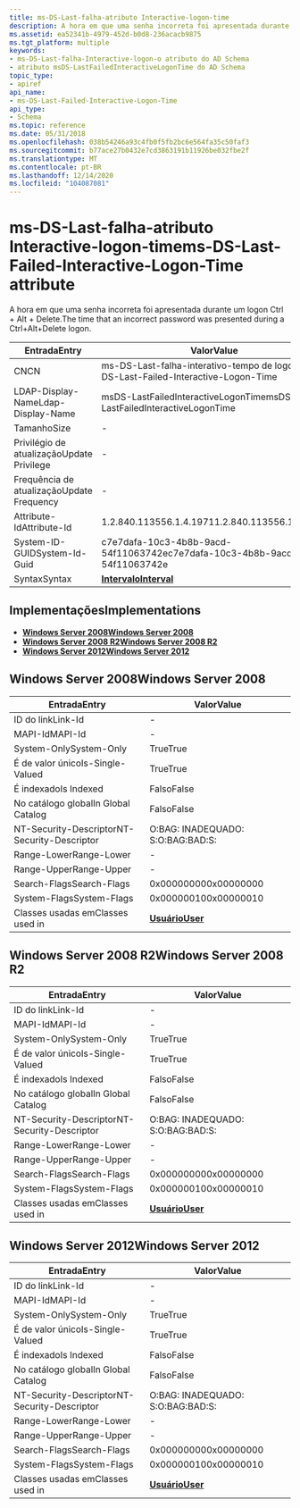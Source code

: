 ```yaml
---
title: ms-DS-Last-falha-atributo Interactive-logon-time
description: A hora em que uma senha incorreta foi apresentada durante um logon Ctrl + Alt + Delete.
ms.assetid: ea52341b-4979-452d-b0d8-236acacb9875
ms.tgt_platform: multiple
keywords:
- ms-DS-Last-falha-Interactive-logon-o atributo do AD Schema
- atributo msDS-LastFailedInteractiveLogonTime do AD Schema
topic_type:
- apiref
api_name:
- ms-DS-Last-Failed-Interactive-Logon-Time
api_type:
- Schema
ms.topic: reference
ms.date: 05/31/2018
ms.openlocfilehash: 038b54246a93c4fb0f5fb2bc6e564fa35c50faf3
ms.sourcegitcommit: b77ace27b0432e7cd3863191b11926be032fbe2f
ms.translationtype: MT
ms.contentlocale: pt-BR
ms.lasthandoff: 12/14/2020
ms.locfileid: "104087081"
---
```

# <a name="ms-ds-last-failed-interactive-logon-time-attribute"></a><span data-ttu-id="6bc07-105">ms-DS-Last-falha-atributo Interactive-logon-time</span><span class="sxs-lookup"><span data-stu-id="6bc07-105">ms-DS-Last-Failed-Interactive-Logon-Time attribute</span></span>

<span data-ttu-id="6bc07-106">A hora em que uma senha incorreta foi apresentada durante um logon Ctrl + Alt + Delete.</span><span class="sxs-lookup"><span data-stu-id="6bc07-106">The time that an incorrect password was presented during a Ctrl+Alt+Delete logon.</span></span>



| <span data-ttu-id="6bc07-107">Entrada</span><span class="sxs-lookup"><span data-stu-id="6bc07-107">Entry</span></span> | <span data-ttu-id="6bc07-108">Valor</span><span class="sxs-lookup"><span data-stu-id="6bc07-108">Value</span></span> |
|-------------------|------------------------------------------|
| <span data-ttu-id="6bc07-109">CN</span><span class="sxs-lookup"><span data-stu-id="6bc07-109">CN</span></span>                | <span data-ttu-id="6bc07-110">ms-DS-Last-falha-interativo-tempo de logon</span><span class="sxs-lookup"><span data-stu-id="6bc07-110">ms-DS-Last-Failed-Interactive-Logon-Time</span></span> |
| <span data-ttu-id="6bc07-111">LDAP-Display-Name</span><span class="sxs-lookup"><span data-stu-id="6bc07-111">Ldap-Display-Name</span></span> | <span data-ttu-id="6bc07-112">msDS-LastFailedInteractiveLogonTime</span><span class="sxs-lookup"><span data-stu-id="6bc07-112">msDS-LastFailedInteractiveLogonTime</span></span>      |
| <span data-ttu-id="6bc07-113">Tamanho</span><span class="sxs-lookup"><span data-stu-id="6bc07-113">Size</span></span>              | \-                                       |
| <span data-ttu-id="6bc07-114">Privilégio de atualização</span><span class="sxs-lookup"><span data-stu-id="6bc07-114">Update Privilege</span></span>  | \-                                       |
| <span data-ttu-id="6bc07-115">Frequência de atualização</span><span class="sxs-lookup"><span data-stu-id="6bc07-115">Update Frequency</span></span>  | \-                                       |
| <span data-ttu-id="6bc07-116">Attribute-Id</span><span class="sxs-lookup"><span data-stu-id="6bc07-116">Attribute-Id</span></span>      | <span data-ttu-id="6bc07-117">1.2.840.113556.1.4.1971</span><span class="sxs-lookup"><span data-stu-id="6bc07-117">1.2.840.113556.1.4.1971</span></span>                  |
| <span data-ttu-id="6bc07-118">System-ID-GUID</span><span class="sxs-lookup"><span data-stu-id="6bc07-118">System-Id-Guid</span></span>    | <span data-ttu-id="6bc07-119">c7e7dafa-10c3-4b8b-9acd-54f11063742e</span><span class="sxs-lookup"><span data-stu-id="6bc07-119">c7e7dafa-10c3-4b8b-9acd-54f11063742e</span></span>     |
| <span data-ttu-id="6bc07-120">Syntax</span><span class="sxs-lookup"><span data-stu-id="6bc07-120">Syntax</span></span>            | [<span data-ttu-id="6bc07-121">**Intervalo**</span><span class="sxs-lookup"><span data-stu-id="6bc07-121">**Interval**</span></span>](s-interval.md)           |



## <a name="implementations"></a><span data-ttu-id="6bc07-122">Implementações</span><span class="sxs-lookup"><span data-stu-id="6bc07-122">Implementations</span></span>

-   [<span data-ttu-id="6bc07-123">**Windows Server 2008**</span><span class="sxs-lookup"><span data-stu-id="6bc07-123">**Windows Server 2008**</span></span>](#windows-server-2008)
-   [<span data-ttu-id="6bc07-124">**Windows Server 2008 R2**</span><span class="sxs-lookup"><span data-stu-id="6bc07-124">**Windows Server 2008 R2**</span></span>](#windows-server-2008-r2)
-   [<span data-ttu-id="6bc07-125">**Windows Server 2012**</span><span class="sxs-lookup"><span data-stu-id="6bc07-125">**Windows Server 2012**</span></span>](#windows-server-2012)

## <a name="windows-server-2008"></a><span data-ttu-id="6bc07-126">Windows Server 2008</span><span class="sxs-lookup"><span data-stu-id="6bc07-126">Windows Server 2008</span></span>



| <span data-ttu-id="6bc07-127">Entrada</span><span class="sxs-lookup"><span data-stu-id="6bc07-127">Entry</span></span> | <span data-ttu-id="6bc07-128">Valor</span><span class="sxs-lookup"><span data-stu-id="6bc07-128">Value</span></span> |
|------------------------|-----------------------------------|
| <span data-ttu-id="6bc07-129">ID do link</span><span class="sxs-lookup"><span data-stu-id="6bc07-129">Link-Id</span></span>                | \-                                |
| <span data-ttu-id="6bc07-130">MAPI-Id</span><span class="sxs-lookup"><span data-stu-id="6bc07-130">MAPI-Id</span></span>                | \-                                |
| <span data-ttu-id="6bc07-131">System-Only</span><span class="sxs-lookup"><span data-stu-id="6bc07-131">System-Only</span></span>            | <span data-ttu-id="6bc07-132">True</span><span class="sxs-lookup"><span data-stu-id="6bc07-132">True</span></span>                              |
| <span data-ttu-id="6bc07-133">É de valor único</span><span class="sxs-lookup"><span data-stu-id="6bc07-133">Is-Single-Valued</span></span>       | <span data-ttu-id="6bc07-134">True</span><span class="sxs-lookup"><span data-stu-id="6bc07-134">True</span></span>                              |
| <span data-ttu-id="6bc07-135">É indexado</span><span class="sxs-lookup"><span data-stu-id="6bc07-135">Is Indexed</span></span>             | <span data-ttu-id="6bc07-136">Falso</span><span class="sxs-lookup"><span data-stu-id="6bc07-136">False</span></span>                             |
| <span data-ttu-id="6bc07-137">No catálogo global</span><span class="sxs-lookup"><span data-stu-id="6bc07-137">In Global Catalog</span></span>      | <span data-ttu-id="6bc07-138">Falso</span><span class="sxs-lookup"><span data-stu-id="6bc07-138">False</span></span>                             |
| <span data-ttu-id="6bc07-139">NT-Security-Descriptor</span><span class="sxs-lookup"><span data-stu-id="6bc07-139">NT-Security-Descriptor</span></span> | <span data-ttu-id="6bc07-140">O:BAG: INADEQUADO: S:</span><span class="sxs-lookup"><span data-stu-id="6bc07-140">O:BAG:BAD:S:</span></span>                      |
| <span data-ttu-id="6bc07-141">Range-Lower</span><span class="sxs-lookup"><span data-stu-id="6bc07-141">Range-Lower</span></span>            | \-                                |
| <span data-ttu-id="6bc07-142">Range-Upper</span><span class="sxs-lookup"><span data-stu-id="6bc07-142">Range-Upper</span></span>            | \-                                |
| <span data-ttu-id="6bc07-143">Search-Flags</span><span class="sxs-lookup"><span data-stu-id="6bc07-143">Search-Flags</span></span>           | <span data-ttu-id="6bc07-144">0x00000000</span><span class="sxs-lookup"><span data-stu-id="6bc07-144">0x00000000</span></span>                        |
| <span data-ttu-id="6bc07-145">System-Flags</span><span class="sxs-lookup"><span data-stu-id="6bc07-145">System-Flags</span></span>           | <span data-ttu-id="6bc07-146">0x00000010</span><span class="sxs-lookup"><span data-stu-id="6bc07-146">0x00000010</span></span>                        |
| <span data-ttu-id="6bc07-147">Classes usadas em</span><span class="sxs-lookup"><span data-stu-id="6bc07-147">Classes used in</span></span>        | [<span data-ttu-id="6bc07-148">**Usuário**</span><span class="sxs-lookup"><span data-stu-id="6bc07-148">**User**</span></span>](c-user.md)<br/> |



## <a name="windows-server-2008-r2"></a><span data-ttu-id="6bc07-149">Windows Server 2008 R2</span><span class="sxs-lookup"><span data-stu-id="6bc07-149">Windows Server 2008 R2</span></span>



| <span data-ttu-id="6bc07-150">Entrada</span><span class="sxs-lookup"><span data-stu-id="6bc07-150">Entry</span></span> | <span data-ttu-id="6bc07-151">Valor</span><span class="sxs-lookup"><span data-stu-id="6bc07-151">Value</span></span> |
|------------------------|-----------------------------------|
| <span data-ttu-id="6bc07-152">ID do link</span><span class="sxs-lookup"><span data-stu-id="6bc07-152">Link-Id</span></span>                | \-                                |
| <span data-ttu-id="6bc07-153">MAPI-Id</span><span class="sxs-lookup"><span data-stu-id="6bc07-153">MAPI-Id</span></span>                | \-                                |
| <span data-ttu-id="6bc07-154">System-Only</span><span class="sxs-lookup"><span data-stu-id="6bc07-154">System-Only</span></span>            | <span data-ttu-id="6bc07-155">True</span><span class="sxs-lookup"><span data-stu-id="6bc07-155">True</span></span>                              |
| <span data-ttu-id="6bc07-156">É de valor único</span><span class="sxs-lookup"><span data-stu-id="6bc07-156">Is-Single-Valued</span></span>       | <span data-ttu-id="6bc07-157">True</span><span class="sxs-lookup"><span data-stu-id="6bc07-157">True</span></span>                              |
| <span data-ttu-id="6bc07-158">É indexado</span><span class="sxs-lookup"><span data-stu-id="6bc07-158">Is Indexed</span></span>             | <span data-ttu-id="6bc07-159">Falso</span><span class="sxs-lookup"><span data-stu-id="6bc07-159">False</span></span>                             |
| <span data-ttu-id="6bc07-160">No catálogo global</span><span class="sxs-lookup"><span data-stu-id="6bc07-160">In Global Catalog</span></span>      | <span data-ttu-id="6bc07-161">Falso</span><span class="sxs-lookup"><span data-stu-id="6bc07-161">False</span></span>                             |
| <span data-ttu-id="6bc07-162">NT-Security-Descriptor</span><span class="sxs-lookup"><span data-stu-id="6bc07-162">NT-Security-Descriptor</span></span> | <span data-ttu-id="6bc07-163">O:BAG: INADEQUADO: S:</span><span class="sxs-lookup"><span data-stu-id="6bc07-163">O:BAG:BAD:S:</span></span>                      |
| <span data-ttu-id="6bc07-164">Range-Lower</span><span class="sxs-lookup"><span data-stu-id="6bc07-164">Range-Lower</span></span>            | \-                                |
| <span data-ttu-id="6bc07-165">Range-Upper</span><span class="sxs-lookup"><span data-stu-id="6bc07-165">Range-Upper</span></span>            | \-                                |
| <span data-ttu-id="6bc07-166">Search-Flags</span><span class="sxs-lookup"><span data-stu-id="6bc07-166">Search-Flags</span></span>           | <span data-ttu-id="6bc07-167">0x00000000</span><span class="sxs-lookup"><span data-stu-id="6bc07-167">0x00000000</span></span>                        |
| <span data-ttu-id="6bc07-168">System-Flags</span><span class="sxs-lookup"><span data-stu-id="6bc07-168">System-Flags</span></span>           | <span data-ttu-id="6bc07-169">0x00000010</span><span class="sxs-lookup"><span data-stu-id="6bc07-169">0x00000010</span></span>                        |
| <span data-ttu-id="6bc07-170">Classes usadas em</span><span class="sxs-lookup"><span data-stu-id="6bc07-170">Classes used in</span></span>        | [<span data-ttu-id="6bc07-171">**Usuário**</span><span class="sxs-lookup"><span data-stu-id="6bc07-171">**User**</span></span>](c-user.md)<br/> |



## <a name="windows-server-2012"></a><span data-ttu-id="6bc07-172">Windows Server 2012</span><span class="sxs-lookup"><span data-stu-id="6bc07-172">Windows Server 2012</span></span>



| <span data-ttu-id="6bc07-173">Entrada</span><span class="sxs-lookup"><span data-stu-id="6bc07-173">Entry</span></span> | <span data-ttu-id="6bc07-174">Valor</span><span class="sxs-lookup"><span data-stu-id="6bc07-174">Value</span></span> |
|------------------------|-----------------------------------|
| <span data-ttu-id="6bc07-175">ID do link</span><span class="sxs-lookup"><span data-stu-id="6bc07-175">Link-Id</span></span>                | \-                                |
| <span data-ttu-id="6bc07-176">MAPI-Id</span><span class="sxs-lookup"><span data-stu-id="6bc07-176">MAPI-Id</span></span>                | \-                                |
| <span data-ttu-id="6bc07-177">System-Only</span><span class="sxs-lookup"><span data-stu-id="6bc07-177">System-Only</span></span>            | <span data-ttu-id="6bc07-178">True</span><span class="sxs-lookup"><span data-stu-id="6bc07-178">True</span></span>                              |
| <span data-ttu-id="6bc07-179">É de valor único</span><span class="sxs-lookup"><span data-stu-id="6bc07-179">Is-Single-Valued</span></span>       | <span data-ttu-id="6bc07-180">True</span><span class="sxs-lookup"><span data-stu-id="6bc07-180">True</span></span>                              |
| <span data-ttu-id="6bc07-181">É indexado</span><span class="sxs-lookup"><span data-stu-id="6bc07-181">Is Indexed</span></span>             | <span data-ttu-id="6bc07-182">Falso</span><span class="sxs-lookup"><span data-stu-id="6bc07-182">False</span></span>                             |
| <span data-ttu-id="6bc07-183">No catálogo global</span><span class="sxs-lookup"><span data-stu-id="6bc07-183">In Global Catalog</span></span>      | <span data-ttu-id="6bc07-184">Falso</span><span class="sxs-lookup"><span data-stu-id="6bc07-184">False</span></span>                             |
| <span data-ttu-id="6bc07-185">NT-Security-Descriptor</span><span class="sxs-lookup"><span data-stu-id="6bc07-185">NT-Security-Descriptor</span></span> | <span data-ttu-id="6bc07-186">O:BAG: INADEQUADO: S:</span><span class="sxs-lookup"><span data-stu-id="6bc07-186">O:BAG:BAD:S:</span></span>                      |
| <span data-ttu-id="6bc07-187">Range-Lower</span><span class="sxs-lookup"><span data-stu-id="6bc07-187">Range-Lower</span></span>            | \-                                |
| <span data-ttu-id="6bc07-188">Range-Upper</span><span class="sxs-lookup"><span data-stu-id="6bc07-188">Range-Upper</span></span>            | \-                                |
| <span data-ttu-id="6bc07-189">Search-Flags</span><span class="sxs-lookup"><span data-stu-id="6bc07-189">Search-Flags</span></span>           | <span data-ttu-id="6bc07-190">0x00000000</span><span class="sxs-lookup"><span data-stu-id="6bc07-190">0x00000000</span></span>                        |
| <span data-ttu-id="6bc07-191">System-Flags</span><span class="sxs-lookup"><span data-stu-id="6bc07-191">System-Flags</span></span>           | <span data-ttu-id="6bc07-192">0x00000010</span><span class="sxs-lookup"><span data-stu-id="6bc07-192">0x00000010</span></span>                        |
| <span data-ttu-id="6bc07-193">Classes usadas em</span><span class="sxs-lookup"><span data-stu-id="6bc07-193">Classes used in</span></span>        | [<span data-ttu-id="6bc07-194">**Usuário**</span><span class="sxs-lookup"><span data-stu-id="6bc07-194">**User**</span></span>](c-user.md)<br/> |



 

 





